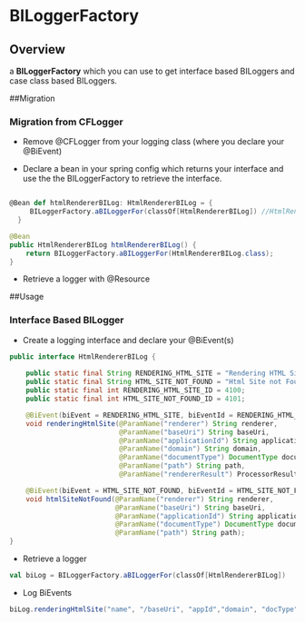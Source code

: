 # BILoggerFactory


## Overview

a **BILoggerFactory** which you can use to get interface based BILoggers and case class based BILoggers.

##Migration
### Migration from CFLogger

* Remove @CFLogger from your logging class (where you declare your @BiEvent)

* Declare a bean in your spring config which returns your interface and use the the BILoggerFactory to retrieve the interface.

```scala

@Bean def htmlRendererBILog: HtmlRendererBILog = {
     BILoggerFactory.aBILoggerFor(classOf[HtmlRendererBILog]) //HtmlRendererBILog is a class that has @BiEvent(s)
  }
```
```java
@Bean
public HtmlRendererBILog htmlRendererBILog() {
    return BILoggerFactory.aBILoggerFor(HtmlRendererBILog.class);
}

```

* Retrieve a logger with @Resource

##Usage

### Interface Based BILogger

* Create a logging interface and declare your @BiEvent(s)
```java
public interface HtmlRendererBILog {
    
    public static final String RENDERING_HTML_SITE = "Rendering HTML Site";
    public static final String HTML_SITE_NOT_FOUND = "Html Site not Found";
    public static final int RENDERING_HTML_SITE_ID = 4100;
    public static final int HTML_SITE_NOT_FOUND_ID = 4101;

    @BiEvent(biEvent = RENDERING_HTML_SITE, biEventId = RENDERING_HTML_SITE_ID)
    void renderingHtmlSite(@ParamName("renderer") String renderer,
                           @ParamName("baseUri") String baseUri,
                           @ParamName("applicationId") String applicationId,
                           @ParamName("domain") String domain,
                           @ParamName("documentType") DocumentType documentType,
                           @ParamName("path") String path,
                           @ParamName("rendererResult") ProcessorResult result);

    @BiEvent(biEvent = HTML_SITE_NOT_FOUND, biEventId = HTML_SITE_NOT_FOUND_ID)
    void htmlSiteNotFound(@ParamName("renderer") String renderer,
                          @ParamName("baseUri") String baseUri,
                          @ParamName("applicationId") String applicationId,
                          @ParamName("documentType") DocumentType documentType,
                          @ParamName("path") String path);
}
```
* Retrieve a logger

```scala
val biLog = BILoggerFactory.aBILoggerFor(classOf[HtmlRendererBILog])
```
* Log BiEvents

```scala
biLog.renderingHtmlSite("name", "/baseUri", "appId","domain", "docType", "path", result);
```

